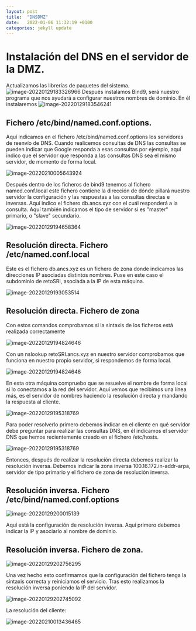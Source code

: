 ```yaml
---
layout: post
title:  "DNSDMZ"
date:   2022-01-06 11:32:19 +0100
categories: jekyll update
---
```


# Instalación del DNS en el servidor de la DMZ.





Actualizamos las librerías de paquetes del sistema.![image-20220129183326966](https://raw.githubusercontent.com/MaTthewSsD/Fotos/main/image-20220129183326966.png)
Después instalamos Bind9, será nuestro programa que nos ayudará a configurar nuestros nombres de dominio. En él instalaremos
![image-20220129183546241](https://raw.githubusercontent.com/MaTthewSsD/Fotos/main/image-20220129183546241.png)

## Fichero /etc/bind/named.conf.options.

Aquí indicamos en el fichero /etc/bind/named.conf.options los servidores de reenvío de DNS. Cuando realicemos consultas de DNS las consultas se pueden indicar que Google responda a esas consultas por ejemplo, aquí indico que el servidor que responda a las consultas DNS sea el mismo servidor, de momento de forma local.

![image-20220210005643924](https://raw.githubusercontent.com/MaTthewSsD/Fotos/main/image-20220210005643924.png)

Después dentro de los ficheros de bind9 tenemos al fichero named.conf.local este fichero contiene la dirección de dónde pillará nuestro servidor la configuración y las respuestas a las consultas directas e inversas. Aquí indico el fichero db.ancs.xyz con el cuál responderá a la consulta. Aquí también indicamos el tipo de servidor si es "master" primario, o "slave" secundario.

![image-20220129194658364](https://raw.githubusercontent.com/MaTthewSsD/Fotos/main/image-20220129194658364.png)

## Resolución directa. Fichero /etc/named.conf.local

Este es el fichero db.ancs.xyz es un fichero de zona donde indicamos las direcciones IP asociadas distintos nombres. Puse en este caso el subdominio de retoSRI, asociada a la IP de esta máquina.

![image-20220129193053514](https://raw.githubusercontent.com/MaTthewSsD/Fotos/main/image-20220129193053514.png)

## Resolución directa. Fichero de zona

Con estos comandos comprobamos si la sintaxis de los ficheros está realizada correctamente

![image-20220129194824646](https://raw.githubusercontent.com/MaTthewSsD/Fotos/main/image-20220129194824646.png)

Con un nslookup retoSRI.ancs.xyz en nuestro servidor comprobamos que funciona en nuestro propio servidor, si respondemos de forma local. 

![image-20220129194824646](https://raw.githubusercontent.com/MaTthewSsD/Fotos/main/image-20220129194824646.png)

En esta otra máquina compruebo que se resuelve el nombre de forma local si lo conectamos a la red del servidor. Aquí vemos que recibimos una línea más, es el servidor de nombres haciendo la resolución directa y mandando la respuesta al cliente.

![image-20220129195318769](https://raw.githubusercontent.com/MaTthewSsD/Fotos/main/image-20220129195318769.png)

 Para poder resolverlo primero debemos indicar en el cliente en qué servidor debe preguntar para realizar las consultas DNS, en él indicamos el servidor DNS que hemos recientemente creado en el fichero /etc/hosts.

![image-20220129195318769](https://raw.githubusercontent.com/MaTthewSsD/Fotos/main/image-20220129195318769.png)

Entonces, después de realizar la resolución directa debemos realizar la resolución inversa. Debemos indicar la zona inversa 100.16.172.in-addr-arpa, servidor de tipo primario y el fichero de zona de resolución inversa. 

## Resolución inversa. Fichero /etc/bind/named.conf.options

![image-20220129200015139](https://raw.githubusercontent.com/MaTthewSsD/Fotos/main/image-20220129200015139.png)

Aquí está la configuración de resolución inversa. Aquí primero debemos indicar la IP y asociarlo al nombre de dominio.

## Resolución inversa. Fichero de zona.

![image-20220129202756295](https://raw.githubusercontent.com/MaTthewSsD/Fotos/main/image-20220129202756295.png)

Una vez hecho esto confirmamos que la configuración del fichero tenga la sintaxis correcta y reiniciamos el servicio. Tras esto realizamos la resolución inversa poniendo la IP del servidor.

![image-20220129202745092](https://raw.githubusercontent.com/MaTthewSsD/Fotos/main/image-20220129202745092.png)

La resolución del cliente:

![image-20220210013436465](https://raw.githubusercontent.com/MaTthewSsD/Fotos/main/image-20220210013436465.png)
